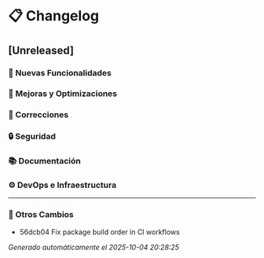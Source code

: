 # 📋 Changelog

## [Unreleased]

### 🚀 Nuevas Funcionalidades

### 🔧 Mejoras y Optimizaciones

### 🐛 Correcciones

### 🔒 Seguridad

### 📚 Documentación

### ⚙️ DevOps e Infraestructura

---

### 🔄 Otros Cambios
- 56dcb04 Fix package build order in CI workflows

*Generado automáticamente el 2025-10-04 20:28:25*
